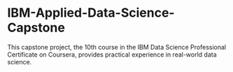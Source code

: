 # IBM-Applied-Data-Science-Capstone
This capstone project, the 10th course in the IBM Data Science Professional Certificate on Coursera, provides practical experience in real-world data science. 
